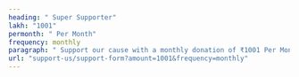 ```yaml
---
heading: " Super Supporter"
lakh: "1001"
permonth: " Per Month"
frequency: monthly
paragraph: " Support our cause with a monthly donation of ₹1001 Per Month."
url: "support-us/support-form?amount=1001&frequency=monthly"
---
```


